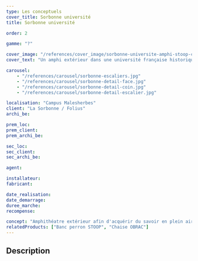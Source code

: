 ```yaml
---
type: Les conceptuels
cover_title: Sorbonne université
title: Sorbonne université

order: 2

gamme: "?"

cover_image: "/references/cover_image/sorbonne-universite-amphi-stoop-cube.jpg"
cover_text: "Un amphi extérieur dans une université française historique"

carousel:
    - "/references/carousel/sorbonne-escaliers.jpg"
    - "/references/carousel/sorbonne-detail-face.jpg"
    - "/references/carousel/sorbonne-detail-coin.jpg"
    - "/references/carousel/sorbonne-detail-escalier.jpg"

localisation: "Campus Malesherbes"
client: "La Sorbonne / Folius"
archi_be:

prem_loc:
prem_client:
prem_archi_be:

sec_loc:
sec_client:
sec_archi_be:

agent:

installateur:
fabricant:

date_realisation:
date_demarrage:
duree_marche:
recompense:

concept: "Amphithéatre extérieur afin d'acquérir du savoir en plein air"
relatedProducts: ["Banc perron STOOP", "Chaise OBRAC"]
---
```


## Description
